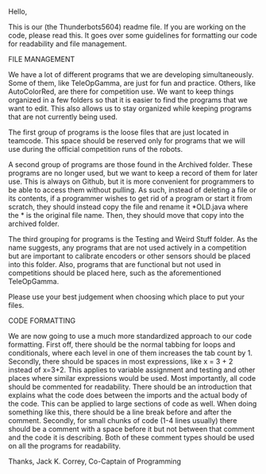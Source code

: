 Hello,

This is our (the Thunderbots5604) readme file. If you are working on the code, please read this. It goes
over some guidelines for formatting our code for readability and file management.


FILE MANAGEMENT

We have a lot of different programs that we are developing simultaneously. Some of them, like TeleOpGamma,
are just for fun and practice. Others, like AutoColorRed, are there for competition use. We want to keep
things organized in a few folders so that it is easier to find the programs that we want to edit. This also
allows us to stay organized while keeping programs that are not currently being used.

The first group of programs is the loose files that are just located in teamcode. This space should be
reserved only for programs that we will use during the official competition runs of the robots.

A second group of programs are those found in the Archived folder. These programs are no longer used, but
we want to keep a record of them for later use. This is always on Github, but it is more convenient for
programmers to be able to access them without pulling. As such, instead of deleting a file or its contents,
if a programmer wishes to get rid of a program or start it from scratch, they should instead copy the file
and rename it *OLD.java where the * is the original file name. Then, they should move that copy into the
archived folder.

The third grouping for programs is the Testing and Weird Stuff folder. As the name suggests, any programs
that are not used actively in a competition but are important to calibrate encoders or other sensors should
be placed into this folder. Also, programs that are functional but not used in competitions should be placed
here, such as the aforementioned TeleOpGamma.

Please use your best judgement when choosing which place to put your files.

CODE FORMATTING

We are now going to use a much more standardized approach to our code formatting. First off, there should be
the normal tabbing for loops and conditionals, where each level in one of them increases the tab count by 1.
Secondly, there should be spaces in most expressions, like x = 3 + 2 instead of x=3+2. This applies to
variable assignment and testing and other places where similar expressions would be used. Most importantly,
all code should be commented for readability. There should be an introduction that explains what the code
does between the imports and the actual body of the code. This can be applied to large sections of code as
well. When doing something like this, there should be a line break before and after the comment. Secondly,
for small chunks of code (1-4 lines usually) there should be a comment with a space before it but not
between that comment and the code it is describing. Both of these comment types should be used on all the
programs for readability.

Thanks,
Jack K. Correy, Co-Captain of Programming